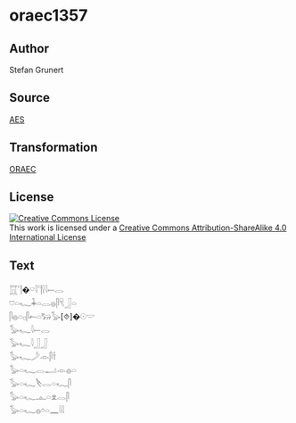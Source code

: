 # oraec1357

## Author

Stefan Grunert

## Source

[AES](https://github.com/simondschweitzer/aes)

## Transformation

[ORAEC](https://oraec.github.io/)

## License

<a rel="license" href="http://creativecommons.org/licenses/by-sa/4.0/"><img alt="Creative Commons License" style="border-width:0" src="https://i.creativecommons.org/l/by-sa/4.0/88x31.png" /></a><br />This work is licensed under a <a rel="license" href="http://creativecommons.org/licenses/by-sa/4.0/">Creative Commons Attribution-ShareAlike 4.0 International License</a>

## Text

𓉱𓊹�𓎺𓇋𓊹𓍛𓇋𓍿𓂋<br>
𓈞𓏏𓆑𓇓𓏏𓂋𓐍𓋴𓄛𓃀𓏏<br>
𓋴𓐍𓏏𓊪𓋴𓍉𓏏𓃒𓅭[⯑]�𓇳𓎟<br>
𓅭𓆑𓇋𓍿𓂋<br>
𓅭𓆑𓇋𓃀𓃀<br>
𓅭𓆑𓌳𓁹𓋴𓌂<br>
𓅭𓏏𓆑𓂋𓂝𓁹𓐍𓏏<br>
𓅭𓏏𓆑𓌸𓂋𓏏𓆑𓋴<br>
𓅭𓏏𓆑𓊵𓏏𓁷𓂋𓋴<br>
𓅭𓏏𓆑𓐍𓏌𓏏𓈖𓇋𓇋<br>
